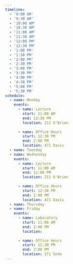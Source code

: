 ```yaml
---
timeline:
  - '9:00 AM'
  - '9:30 AM'
  - '10:00 AM'
  - '10:30 AM'
  - '11:00 AM'
  - '11:30 AM'
  - '12:00 PM'
  - '12:30 PM'
  - '1:00 PM'
  - '1:30 PM'
  - '2:00 PM'
  - '2:30 PM'
  - '3:00 PM'
  - '3:30 PM'
  - '4:00 PM'
  - '4:30 PM'
  - '5:00 PM'
  - '5:30 PM'
schedule:
  - name: Monday
    events:
      - name: Lecture
        start: 11:00 AM
        end: 12:30 PM
        location: 212 O'Brien
      
      - name: Office Hours
        start: 12:30 PM
        end: 2:00 PM
        location: 471 Davis
  - name: Tuesday
  - name: Wednesday
    events:
      - name: Lecture
        start: 11:00 AM
        end: 12:00 PM
        location: 212 O'Brien
      
      - name: Office Hours
        start: 12:30 PM
        end: 2:00 PM
        location: 471 Davis
  - name: Thursday
  - name: Friday
    events:
      - name: Laboratory
        start: 11:00 AM
        end: 2:00 PM
        location: 
      
      - name: Office Hours
        start: 12:30 PM
        end: 2:00 PM
        location: 271 Soda
---
```

